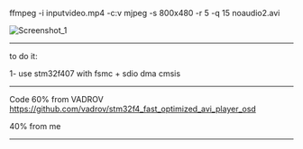 
ffmpeg -i inputvideo.mp4 -c:v mjpeg -s 800x480 -r 5 -q 15 noaudio2.avi


![Screenshot_1](https://github.com/user-attachments/assets/524f8fa7-a27f-4f02-af7d-63e0e6f11aa6)

************************************************************

to do it:

1- use stm32f407 with fsmc + sdio dma cmsis

************************************************************


Code 60% from VADROV https://github.com/vadrov/stm32f4_fast_optimized_avi_player_osd 

40% from me

************************************************************

